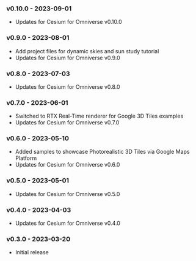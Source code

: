 ### v0.10.0 - 2023-09-01

- Updates for Cesium for Omniverse v0.10.0

### v0.9.0 - 2023-08-01

- Add project files for dynamic skies and sun study tutorial 
- Updates for Cesium for Omniverse v0.9.0

### v0.8.0 - 2023-07-03

- Updates for Cesium for Omniverse v0.8.0

### v0.7.0 - 2023-06-01

- Switched to RTX Real-Time renderer for Google 3D Tiles examples
- Updates for Cesium for Omniverse v0.7.0

### v0.6.0 - 2023-05-10

- Added samples to showcase Photorealistic 3D Tiles via Google Maps Platform 
- Updates for Cesium for Omniverse v0.6.0

### v0.5.0 - 2023-05-01

- Updates for Cesium for Omniverse v0.5.0

### v0.4.0 - 2023-04-03

- Updates for Cesium for Omniverse v0.4.0

### v0.3.0 - 2023-03-20

- Initial release